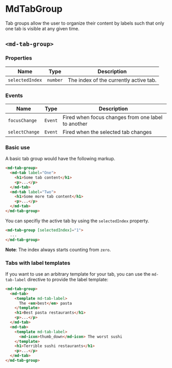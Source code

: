 # MdTabGroup
Tab groups allow the user to organize their content by labels such that only one tab is visible at any given time.

## `<md-tab-group>`
### Properties

| Name | Type | Description |
| --- | --- | --- |
| `selectedIndex` | `number` | The index of the currently active tab. |

### Events

| Name | Type | Description |
| --- | --- | --- |
| `focusChange` | `Event` | Fired when focus changes from one label to another |
| `selectChange` | `Event` | Fired when the selected tab changes |

### Basic use
A basic tab group would have the following markup.
```html
<md-tab-group>
  <md-tab label="One">
    <h1>Some tab content</h1>
    <p>...</p>
  </md-tab>
  <md-tab label="Two">
    <h1>Some more tab content</h1>
    <p>...</p>
  </md-tab>
</md-tab-group>
```

You can specifiy the active tab by using the `selectedIndex` property.

```html
<md-tab-group [selectedIndex]="1">
  ...
</md-tab-group>
```

**Note**: The index always starts counting from `zero`.


### Tabs with label templates
If you want to use an arbitrary template for your tab, you can use the `md-tab-label` directive to
provide the label template:
```html
<md-tab-group>
  <md-tab>
    <template md-tab-label>
      The <em>best</em> pasta
    </template>
    <h1>Best pasta restaurants</h1>
    <p>...</p>
  </md-tab>
  <md-tab>
    <template md-tab-label>
      <md-icon>thumb_down</md-icon> The worst sushi
    </template>
    <h1>Terrible sushi restaurants</h1>
    <p>...</p>
  </md-tab>
</md-tab-group>
```
